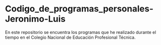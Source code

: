 # Codigo_de_programas_personales-Jeronimo-Luis
En este repositorio se encuentra los programas que he realizado durante el tiempo en el Colegio Nacional de Educación Profesional Técnica.
